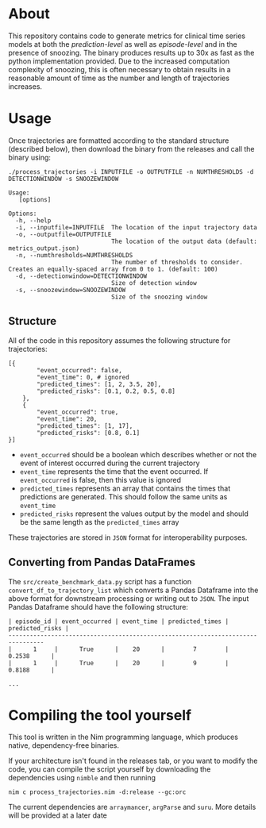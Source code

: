 # About

This repository contains code to generate metrics for clinical time series models at both the *prediction-level* as well as *episode-level* and in the presence of snoozing. The binary produces results up to 30x as fast as the python implementation provided. Due to the increased computation complexity of snoozing, this is often necessary to obtain results in a reasonable amount of time as the number and length of trajectories increases.

# Usage

Once trajectories are formatted according to the standard structure (described below), then download the binary from the releases and call the binary using:

`./process_trajectories -i INPUTFILE -o OUTPUTFILE -n NUMTHRESHOLDS -d DETECTIONWINDOW -s SNOOZEWINDOW`

```
Usage:
   [options] 

Options:
  -h, --help
  -i, --inputfile=INPUTFILE  The location of the input trajectory data
  -o, --outputfile=OUTPUTFILE
                             The location of the output data (default: metrics_output.json)
  -n, --numthresholds=NUMTHRESHOLDS
                             The number of thresholds to consider. Creates an equally-spaced array from 0 to 1. (default: 100)
  -d, --detectionwindow=DETECTIONWINDOW
                             Size of detection window
  -s, --snoozewindow=SNOOZEWINDOW
                             Size of the snoozing window
```


## Structure

All of the code in this repository assumes the following structure for trajectories:

```
[{
        "event_occurred": false,
        "event_time": 0, # ignored
        "predicted_times": [1, 2, 3.5, 20],
        "predicted_risks": [0.1, 0.2, 0.5, 0.8]
    },
    {
        "event_occurred": true,
        "event_time": 20,
        "predicted_times": [1, 17],
        "predicted_risks": [0.8, 0.1]
}]
```

 * `event_occurred` should be a boolean which describes whether or not the event of interest occurred during the current trajectory
 * `event_time` represents the time that the event occurred. If `event_occurred` is false, then this value is ignored
 * `predicted_times` represents an array that contains the times that predictions are generated. This should follow the same units as `event_time`
 * `predicted_risks` represent the values output by the model and should be the same length as the `predicted_times` array

These trajectories are stored in `JSON` format for interoperability purposes.

## Converting from Pandas DataFrames

The `src/create_benchmark_data.py` script has a function `convert_df_to_trajectory_list` which converts a Pandas Dataframe into the above format for downstream processing or writing out to `JSON`. The input Pandas Dataframe should have the following structure:

```
| episode_id | event_occurred | event_time | predicted_times | predicted_risks |
--------------------------------------------------------------------------------
|      1     |      True      |    20      |        7        |     0.2538      |
|      1     |      True      |    20      |        9        |     0.8188      |

...
```

# Compiling the tool yourself
This tool is written in the Nim programming language, which produces native, dependency-free binaries.

If your architecture isn't found in the releases tab, or you want to modify the code, you can compile the script yourself by downloading the dependencies using `nimble` and then running

`nim c process_trajectories.nim -d:release --gc:orc`

The current dependencies are `arraymancer`, `argParse` and `suru`. More details will be provided at a later date
